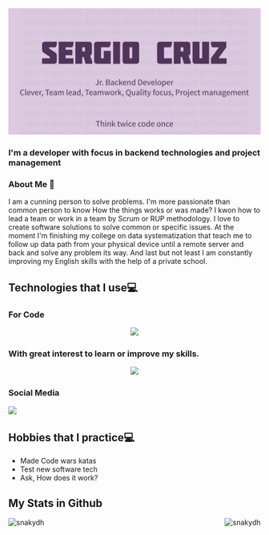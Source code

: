 <img src="https://github.com/Sergio-a11/Sergio-a11/blob/94665438cf92a0a72b2673962f1417c3ca7b99b0/readme.jpg"/>

### I'm a developer with focus in backend technologies and project management

### About Me 🧔
I am a cunning person to solve problems. I'm more passionate than common person to know How the things works or was made? I kwon how to lead a team or work in a team by Scrum or RUP methodology. I love to create software solutions to solve common or specific issues. At the moment I'm finishing my college on data systematization that teach me to follow up data path from your physical device until a remote server and back and solve any problem its way. And last but not least I am constantly improving my English skills with the help of a private school.

## Technologies that I use💻
<h3> For Code</h3>
  <p align="center">
  <a href="#">
    <img src="https://skillicons.dev/icons?i=js,nodejs,express,java,postgres,html,bootstrap,css,git,github,docker,vscode,&perline=4" width="300"/>
  </a>
</p>
<h3> With great interest to learn or improve my skills.</h3>
  <p align="center">
  <a href="#">
    <img src="https://skillicons.dev/icons?i=nestjs,ts,nginx,azure,gcp,dart,flutter,electron,mongodb,openshift,linux,graphql&perline=4" width="200"/>
  </a>
</p>
<h3> Social Media</h3>
<a href="https://www.linkedin.com/in/sergiocruzguerrero">
    <img src="https://skillicons.dev/icons?i=linkedin" />
</a>

## Hobbies that I practice💻
* Made Code wars katas 
* Test new software tech 
* Ask, How does it work?


## My Stats in Github
<img align="left" src="https://github-readme-stats.vercel.app/api/top-langs/?username=Sergio-a11&theme=dark&,dockerfile&hide=html" alt="snakydh" />
<img align="right" src="https://github-readme-stats.vercel.app/api?username=Sergio-a11&theme=dark&show_icons=true&line_height=27&" alt="snakydh" />
